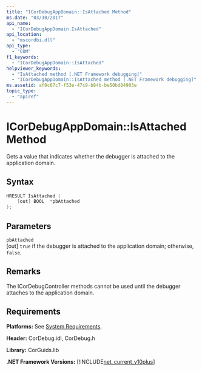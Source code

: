 ```yaml
---
title: "ICorDebugAppDomain::IsAttached Method"
ms.date: "03/30/2017"
api_name: 
  - "ICorDebugAppDomain.IsAttached"
api_location: 
  - "mscordbi.dll"
api_type: 
  - "COM"
f1_keywords: 
  - "ICorDebugAppDomain::IsAttached"
helpviewer_keywords: 
  - "IsAttached method [.NET Framework debugging]"
  - "ICorDebugAppDomain::IsAttached method [.NET Framework debugging]"
ms.assetid: af0c67c7-f53e-47c9-b84b-be50bd04903e
topic_type: 
  - "apiref"
---
```

# ICorDebugAppDomain::IsAttached Method
Gets a value that indicates whether the debugger is attached to the application domain.  
  
## Syntax  
  
```cpp  
HRESULT IsAttached (  
    [out] BOOL  *pbAttached  
);  
```  
  
## Parameters  
 `pbAttached`  
 [out] `true` if the debugger is attached to the application domain; otherwise, `false`.  
  
## Remarks  
 The ICorDebugController methods cannot be used until the debugger attaches to the application domain.  
  
## Requirements  
 **Platforms:** See [System Requirements](../../get-started/system-requirements.md).  
  
 **Header:** CorDebug.idl, CorDebug.h  
  
 **Library:** CorGuids.lib  
  
 **.NET Framework Versions:** [!INCLUDE[net_current_v10plus](../../../../includes/net-current-v10plus-md.md)]
